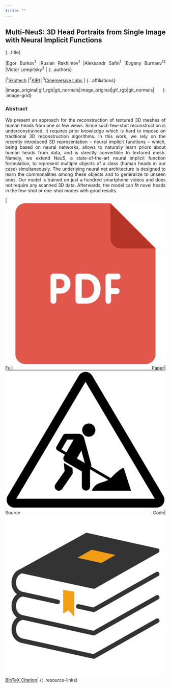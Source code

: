 ```yaml
---
title: ""
---
```


<style type="text/css">
    * {text-align: justify;}
    table, td, tr {border: none;}

    .title {text-align: center; margin: 0px;}

    .authors {font-size: 90%; text-align: center; margin-bottom: 0px;}
    .authors td {border: none; text-align: center;}

    .affiliations {font-size: 90%; text-align: center; margin: 0px; }
    .affiliations td {border: none; text-align: center;}

    .image-grid {font-size: 90%; text-align: center; margin: 0px; }
    .image-grid td {border: none; text-align: center;}

    table.resource-links td {
      border: none;
      text-align: center;
    }
    table.resource-links img {
      position: relative;
      max-width: 70px;
      max-height: 70px

      display: block;
      margin: 0 auto;
    }
</style>

## **Multi-NeuS**: 3D Head Portraits from Single Image with Neural Implicit Functions
{: .title}

|Egor Burkov<sup>1</sup> |Ruslan Rakhimov<sup>1</sup> |Aleksandr Safin<sup>1</sup> |Evgeny Burnaev<sup>12</sup> |Victor Lempitsky<sup>3</sup> |
{: .authors}

|<sup>1</sup>[Skoltech](https://www.skoltech.ru/) |<sup>2</sup>[AIRI](https://airi.net/) |<sup>3</sup>[Cinemersive Labs](https://www.cinemersivelabs.com/) |
{: .affiliations}

|image_original|gif_rgb|git_normals|image_original|gif_rgb|git_normals|
{: .image-grid}

### Abstract

We present an approach for the reconstruction of textured 3D meshes of human heads from one or few views. Since such few-shot reconstruction is underconstrained, it requires prior knowledge which is hard to impose on traditional 3D reconstruction algorithms. In this work, we rely on the recently introduced 3D representation &#8211; neural implicit functions &#8211; which, being based on neural networks, allows to naturally learn priors about human heads from data, and is directly convertible to textured mesh. Namely, we extend NeuS, a state-of-the-art neural implicit function formulation, to represent multiple objects of a class (human heads in our case) simultaneously. The underlying neural net architecture is designed to learn the commonalities among these objects and to generalize to unseen ones. Our model is trained on just a hundred smartphone videos and does not require any scanned 3D data. Afterwards, the model can fit novel heads in the few-shot or one-shot modes with good results.

|<a href="https://arxiv.org/pdf/xxxx.xxxxx"><img src="/research/resource-images/pdf.svg"><br>Full Paper</a>|<img src="/research/resource-images/work-in-progress.svg"><br>Source Code|<a href="https://dblp.uni-trier.de/rec/journals/corr/abs-xxxx-xxxxx.html?view=bibtex"><img src="/research/resource-images/bibtex.svg"><br>BibTeX Citation</a>|
{: .resource-links}